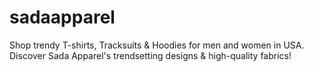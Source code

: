 # sadaapparel
Shop trendy T-shirts, Tracksuits &amp; Hoodies for men and women in USA. Discover Sada Apparel's trendsetting designs &amp; high-quality fabrics!
